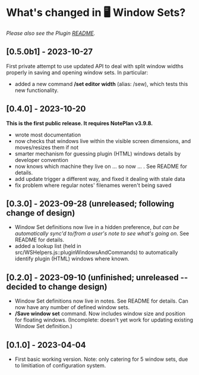 # What's changed in 🖥️ Window Sets?
_Please also see the Plugin [README](https://github.com/NotePlan/plugins/blob/main/jgclark.WindowSets/README.md)._

## [0.5.0b1] - 2023-10-27
First private attempt to use updated API to deal with split window widths properly in saving and opening window sets. In particular:
- added a new command **/set editor width** (alias: /sew), which tests this new functionality.

## [0.4.0] - 2023-10-20
**This is the first public release. It requires NotePlan v3.9.8.**
- wrote most documentation
- now checks that windows live within the visible screen dimensions, and moves/resizes them if not
- smarter mechanism for guessing plugin (HTML) windows details by developer convention
- now knows which machine they live on ... so now ... . See README for details.
- add update trigger a different way, and fixed it dealing with stale data
- fix problem where regular notes' filenames weren't being saved

## [0.3.0] - 2023-09-28 (unreleased; following change of design)
- Window Set definitions now live in a hidden preference, _but can be automatically sync'd to/from a user's note to see what's going on_. See README for details.
- added a lookup list (held in src/WSHelpers.js::pluginWindowsAndCommands) to automatically identify plugin (HTML) windows where known.

## [0.2.0] - 2023-09-10 (unfinished; unreleased -- decided to change design)
- Window Set definitions now live in notes. See README for details. Can now have any number of defined window sets.
- **/Save window set** command. Now includes window size and position for floating windows. (Incomplete: doesn't yet work for updating existing Window Set definition.)

## [0.1.0] - 2023-04-04
- First basic working version. Note: only catering for 5 window sets, due to limitiation of configuration system.
